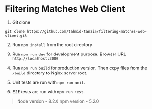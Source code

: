 # Filtering Matches Web Client

1. Git clone
```
git clone https://github.com/tahmid-tanzim/filtering-matches-web-client.git
```

2. Run `npm install` from the root directory

3. Run `npm run dev` for development purpose. Browser URL `http://localhost:3000`

4. Run `npm run build` for production version. Then copy files from the `/build` directory to Nginx server root.

5. Unit tests are run with `npm run unit`.

6. E2E tests are run with `npm run test`.

> Node version - 8.2.0
> npm  version - 5.2.0
